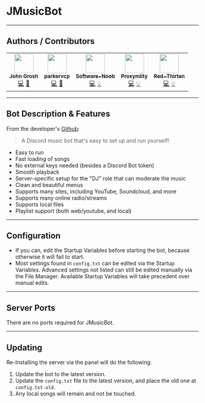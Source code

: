 # JMusicBot

___

## Authors / Contributors

<!-- prettier-ignore-start -->
<!-- markdownlint-disable -->
<table>
    <tr>
        <td align="center">
            <a href="https://github.com/jagrosh">
                <img src="https://avatars.githubusercontent.com/u/12754382" width="50px;" alt=""/><br /><sub><b>John Grosh</b></sub>
            </a>
            <br />
            <a href="https://github.com/jagrosh/MusicBot/commits?author=jagrosh" title="Codes">💻</a>
            <a href="https://github.com/jagrosh/MusicBot/commits?author=jagrosh" title="Original Bot Creator">🤖</a>
        </td>
        <td align="center">
            <a href="https://github.com/parkervcp">
                <img src="https://avatars.githubusercontent.com/u/1207679" width="50px;" alt=""/><br /><sub><b>parkervcp</b></sub>
            </a>
            <br />
            <a href="https://github.com/parkervcp/eggs/commits?author=parkervcp" title="Codes">💻</a>
            <a href="https://github.com/parkervcp/eggs/commits?author=parkervcp" title="Original Egg Creator">🥚</a>
        </td>
        <td align="center">
            <a href="https://github.com/Software-Noob">
                <img src="https://avatars.githubusercontent.com/u/10975908" width="50px;" alt=""/><br /><sub><b>Software-Noob</b></sub>
            </a>
            <br />
            <a href="https://github.com/parkervcp/eggs/commits?author=Software-Noob" title="Codes">💻</a>
            <a href="https://github.com/parkervcp/eggs/commits?author=Software-Noob" title="Contributor">💡</a>
        </td>
        <td align="center">
            <a href="https://github.com/Proxymiity">
                <img src="https://avatars.githubusercontent.com/u/25194496" width="50px;" alt=""/><br /><sub><b>Proxymiity</b></sub>
            </a>
            <br />
            <a href="https://github.com/parkervcp/eggs/commits?author=Proxymiity" title="Codes">💻</a>
            <a href="https://github.com/parkervcp/eggs/commits?author=Proxymiity" title="Contributor">💡</a>
        </td>
        <td align="center">
            <a href="https://github.com/lilkingjr1">
                <img src="https://avatars.githubusercontent.com/u/4533989" width="50px;" alt=""/><br /><sub><b>Red-Thirten</b></sub>
            </a>
            <br />
            <a href="https://github.com/parkervcp/eggs/commits?author=lilkingjr1" title="Codes">💻</a>
            <a href="https://github.com/parkervcp/eggs/commits?author=iamkubi" title="Contributor">💡</a>
        </td>
    </tr>
</table>
<!-- markdownlint-enable -->
<!-- prettier-ignore-end -->

___

## Bot Description & Features

From the developer's [Github](https://github.com/jagrosh/MusicBot):
> A Discord music bot that's easy to set up and run yourself!

- Easy to run
- Fast loading of songs
- No external keys needed (besides a Discord Bot token)
- Smooth playback
- Server-specific setup for the "DJ" role that can moderate the music
- Clean and beautiful menus
- Supports many sites, including YouTube, Soundcloud, and more
- Supports many online radio/streams
- Supports local files
- Playlist support (both web/youtube, and local)

___

## Configuration

- If you can, edit the Startup Variables before starting the bot, because otherwise it will fail to start.
- Most settings found in `config.txt` can be edited via the Startup Variables. Advanced settings not listed can still be edited manually via the File Manager. Available Startup Variables will take precedent over manual edits.

___

## Server Ports

There are no ports required for JMusicBot.
___

## Updating

Re-Installing the server via the panel will do the following:

1. Update the bot to the latest version.
2. Update the `config.txt` file to the latest version, and place the old one at `config.txt-old`.
3. Any local songs will remain and not be touched.
